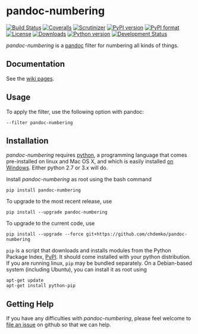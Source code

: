 # pandoc-numbering
[![Build Status](https://img.shields.io/travis/chdemko/pandoc-numbering/master.svg)](https://travis-ci.org/chdemko/pandoc-numbering/branches)
[![Coveralls](https://img.shields.io/coveralls/github/chdemko/pandoc-numbering/master.svg)](https://coveralls.io/github/chdemko/pandoc-numbering?branch=master)
[![Scrutinizer](https://img.shields.io/scrutinizer/g/chdemko/pandoc-numbering.svg)](https://scrutinizer-ci.com/g/chdemko/pandoc-numbering/)
[![PyPI version](https://img.shields.io/pypi/v/pandoc-numbering.svg)](https://pypi.org/project/pandoc-numbering/)
[![PyPI format](https://img.shields.io/pypi/format/pandoc-numbering.svg)](https://pypi.org/project/pandoc-numbering/)
[![License](https://img.shields.io/pypi/l/pandoc-numbering.svg)](https://raw.githubusercontent.com/chdemko/pandoc-numbering/master/LICENSE)
[![Downloads](https://img.shields.io/pypi/dm/pandoc-numbering.svg)](https://pypi.org/project/pandoc-numbering/)
[![Python version](https://img.shields.io/pypi/pyversions/pandoc-numbering.svg)](https://pypi.org/project/pandoc-numbering/)
[![Development Status](https://img.shields.io/pypi/status/pandoc-numbering.svg)](https://pypi.org/project/pandoc-numbering/)

*pandoc-numbering* is a [pandoc] filter for numbering all kinds of things.

[pandoc]: http://pandoc.org/

Documentation
-------------

See the [wiki pages](https://github.com/chdemko/pandoc-numbering/wiki).

Usage
-----

To apply the filter, use the following option with pandoc:

    --filter pandoc-numbering

Installation
------------

*pandoc-numbering* requires [python], a programming language that comes pre-installed on linux and Mac OS X, and which is easily installed [on Windows]. Either python 2.7 or 3.x will do.

Install *pandoc-numbering* as root using the bash command

    pip install pandoc-numbering

To upgrade to the most recent release, use

    pip install --upgrade pandoc-numbering

To upgrade to the current code, use

    pip install --upgrade --force git+https://github.com/chdemko/pandoc-numbering

`pip` is a script that downloads and installs modules from the Python Package Index, [PyPI].  It should come installed with your python distribution. If you are running linux, `pip` may be bundled separately. On a Debian-based system (including Ubuntu), you can install it as root using

    apt-get update
    apt-get install python-pip

[python]: https://www.python.org/
[on Windows]: https://www.python.org/downloads/windows/
[PyPI]: https://pypi.python.org/pypi


Getting Help
------------

If you have any difficulties with *pandoc-numbering*, please feel welcome to [file an issue] on github so that we can help.

[file an issue]: https://github.com/chdemko/pandoc-numbering/issues

